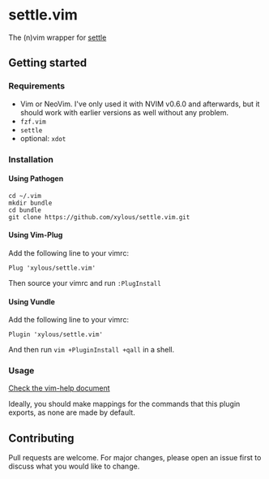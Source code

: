 # settle.vim

The (n)vim wrapper for [settle](https://github.com/xylous/settle)

## Getting started

### Requirements

- Vim or NeoVim. I've only used it with NVIM v0.6.0 and afterwards, but it
    should work with earlier versions as well without any problem.
- `fzf.vim`
- `settle`
- optional: `xdot`

### Installation

#### Using Pathogen

```
cd ~/.vim
mkdir bundle
cd bundle
git clone https://github.com/xylous/settle.vim.git
```

#### Using Vim-Plug

Add the following line to your vimrc:

```
Plug 'xylous/settle.vim'
```

Then source your vimrc and run `:PlugInstall`

#### Using Vundle

Add the following line to your vimrc:

```
Plugin 'xylous/settle.vim'
```

And then run `vim +PluginInstall +qall` in a shell.

### Usage

[Check the vim-help document](./doc/settle.vim.txt)

Ideally, you should make mappings for the commands that this plugin exports, as
none are made by default.

## Contributing

Pull requests are welcome. For major changes, please open an issue first to
discuss what you would like to change.
